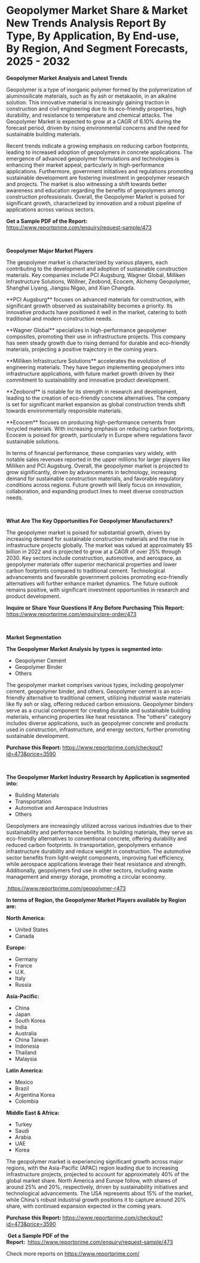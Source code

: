 <p><h1>Geopolymer Market Share & Market New Trends Analysis Report By Type, By Application, By End-use, By Region, And Segment Forecasts, 2025 - 2032</h1></p><p><strong>Geopolymer Market Analysis and Latest Trends</strong></p>
<p><p>Geopolymer is a type of inorganic polymer formed by the polymerization of aluminosilicate materials, such as fly ash or metakaolin, in an alkaline solution. This innovative material is increasingly gaining traction in construction and civil engineering due to its eco-friendly properties, high durability, and resistance to temperature and chemical attacks. The Geopolymer Market is expected to grow at a CAGR of 6.10% during the forecast period, driven by rising environmental concerns and the need for sustainable building materials.</p><p>Recent trends indicate a growing emphasis on reducing carbon footprints, leading to increased adoption of geopolymers in concrete applications. The emergence of advanced geopolymer formulations and technologies is enhancing their market appeal, particularly in high-performance applications. Furthermore, government initiatives and regulations promoting sustainable development are fostering investment in geopolymer research and projects. The market is also witnessing a shift towards better awareness and education regarding the benefits of geopolymers among construction professionals. Overall, the Geopolymer Market is poised for significant growth, characterized by innovation and a robust pipeline of applications across various sectors.</p></p>
<p><strong>Get a Sample PDF of the Report:&nbsp;</strong> <a href="https://www.reportprime.com/enquiry/request-sample/473?utm_campaign=3088&utm_medium=2&utm_source=Github&utm_content=ia&utm_term=18032025&utm_id=geopolymer">https://www.reportprime.com/enquiry/request-sample/473</a></p>
<p>&nbsp;</p>
<p><strong>Geopolymer Major Market Players</strong></p>
<p><p>The geopolymer market is characterized by various players, each contributing to the development and adoption of sustainable construction materials. Key companies include PCI Augsburg, Wagner Global, Milliken Infrastructure Solutions, Wöllner, Zeobond, Ecocem, Alchemy Geopolymer, Shanghai Liyang, Jiangsu Nigao, and Xian Changda.</p><p>**PCI Augsburg** focuses on advanced materials for construction, with significant growth observed as sustainability becomes a priority. Its innovative products have positioned it well in the market, catering to both traditional and modern construction needs.</p><p>**Wagner Global** specializes in high-performance geopolymer composites, promoting their use in infrastructure projects. This company has seen steady growth due to rising demand for durable and eco-friendly materials, projecting a positive trajectory in the coming years.</p><p>**Milliken Infrastructure Solutions** accelerates the evolution of engineering materials. They have begun implementing geopolymers into infrastructure applications, with future market growth driven by their commitment to sustainability and innovative product development.</p><p>**Zeobond** is notable for its strength in research and development, leading to the creation of eco-friendly concrete alternatives. The company is set for significant market expansion as global construction trends shift towards environmentally responsible materials.</p><p>**Ecocem** focuses on producing high-performance cements from recycled materials. With increasing emphasis on reducing carbon footprints, Ecocem is poised for growth, particularly in Europe where regulations favor sustainable solutions.</p><p>In terms of financial performance, these companies vary widely, with notable sales revenues reported in the upper millions for larger players like Milliken and PCI Augsburg. Overall, the geopolymer market is projected to grow significantly, driven by advancements in technology, increasing demand for sustainable construction materials, and favorable regulatory conditions across regions. Future growth will likely focus on innovation, collaboration, and expanding product lines to meet diverse construction needs.</p></p>
<p>&nbsp;</p>
<p><strong>What Are The Key Opportunities For Geopolymer Manufacturers?</strong></p>
<p><p>The geopolymer market is poised for substantial growth, driven by increasing demand for sustainable construction materials and the rise in infrastructure projects globally. The market was valued at approximately $5 billion in 2022 and is projected to grow at a CAGR of over 25% through 2030. Key sectors include construction, automotive, and aerospace, as geopolymer materials offer superior mechanical properties and lower carbon footprints compared to traditional cement. Technological advancements and favorable government policies promoting eco-friendly alternatives will further enhance market dynamics. The future outlook remains positive, with significant investment opportunities in research and product development.</p></p>
<p><strong>Inquire or Share Your Questions If Any Before Purchasing This Report:</strong> <a href="https://www.reportprime.com/enquiry/pre-order/473?utm_campaign=3088&utm_medium=2&utm_source=Github&utm_content=ia&utm_term=18032025&utm_id=geopolymer">https://www.reportprime.com/enquiry/pre-order/473</a></p>
<p>&nbsp;</p>
<p><strong>Market Segmentation</strong></p>
<p><strong>The Geopolymer Market Analysis by types is segmented into:</strong></p>
<p><ul><li>Geopolymer Cement</li><li>Geopolymer Binder</li><li>Others</li></ul></p>
<p><p>The geopolymer market comprises various types, including geopolymer cement, geopolymer binder, and others. Geopolymer cement is an eco-friendly alternative to traditional cement, utilizing industrial waste materials like fly ash or slag, offering reduced carbon emissions. Geopolymer binders serve as a crucial component for creating durable and sustainable building materials, enhancing properties like heat resistance. The "others" category includes diverse applications, such as geopolymer concrete and products used in construction, infrastructure, and energy sectors, further promoting sustainable development.</p></p>
<p><strong>Purchase this Report:&nbsp;</strong><a href="https://www.reportprime.com/checkout?id=473&price=3590&utm_campaign=3088&utm_medium=2&utm_source=Github&utm_content=ia&utm_term=18032025&utm_id=geopolymer">https://www.reportprime.com/checkout?id=473&price=3590</a></p>
<p>&nbsp;</p>
<p><strong>The Geopolymer Market Industry Research by Application is segmented into:</strong></p>
<p><ul><li>Building Materials</li><li>Transportation</li><li>Automotive and Aerospace Industries</li><li>Others</li></ul></p>
<p><p>Geopolymers are increasingly utilized across various industries due to their sustainability and performance benefits. In building materials, they serve as eco-friendly alternatives to conventional concrete, offering durability and reduced carbon footprints. In transportation, geopolymers enhance infrastructure durability and reduce weight in construction. The automotive sector benefits from light-weight components, improving fuel efficiency, while aerospace applications leverage their heat resistance and strength. Additionally, geopolymers find use in other sectors, including waste management and energy storage, promoting a circular economy.</p></p>
<p><a href="https://www.reportprime.com/geopolymer-r473?utm_campaign=3088&utm_medium=2&utm_source=Github&utm_content=ia&utm_term=18032025&utm_id=geopolymer">&nbsp;https://www.reportprime.com/geopolymer-r473</a></p>
<p><strong>In terms of Region, the Geopolymer Market Players available by Region are:</strong></p>
<p>
    <p> <strong> North America: </strong>
        <ul>
            <li>United States</li>
            <li>Canada</li>
        </ul>
        </p> 
    <p> <strong> Europe: </strong>
        <ul>
            <li>Germany</li>
            <li>France</li>
            <li>U.K.</li>
            <li>Italy</li>
            <li>Russia</li>
        </ul>
        </p> 
    <p> <strong> Asia-Pacific: </strong>
        <ul>
            <li>China</li>
            <li>Japan</li>
            <li>South Korea</li>
            <li>India</li>
            <li>Australia</li>
            <li>China Taiwan</li>
            <li>Indonesia</li>
            <li>Thailand</li>
            <li>Malaysia</li>
        </ul>
        </p> 
    <p> <strong> Latin America: </strong>
        <ul>
            <li>Mexico</li>
            <li>Brazil</li>
            <li>Argentina Korea</li>
            <li>Colombia</li>
        </ul>
        </p> 
    <p> <strong> Middle East & Africa: </strong>
        <ul>
            <li>Turkey</li>
            <li>Saudi</li>
            <li>Arabia</li>
            <li>UAE</li>
            <li>Korea</li>
        </ul>
    </p>
    </p>
<p><p>The geopolymer market is experiencing significant growth across major regions, with the Asia-Pacific (APAC) region leading due to increasing infrastructure projects, projected to account for approximately 40% of the global market share. North America and Europe follow, with shares of around 25% and 20%, respectively, driven by sustainability initiatives and technological advancements. The USA represents about 15% of the market, while China's robust industrial growth positions it to capture around 20% share, with continued expansion expected in the coming years.</p></p>
<p><strong>Purchase this Report: </strong><a href="https://www.reportprime.com/checkout?id=473&price=3590&utm_campaign=3088&utm_medium=2&utm_source=Github&utm_content=ia&utm_term=18032025&utm_id=geopolymer">https://www.reportprime.com/checkout?id=473&price=3590</a></p>
<p>&nbsp;<strong>Get a Sample PDF of the Report:&nbsp;&nbsp;</strong><a href="https://www.reportprime.com/enquiry/request-sample/473?utm_campaign=3088&utm_medium=2&utm_source=Github&utm_content=ia&utm_term=18032025&utm_id=geopolymer">https://www.reportprime.com/enquiry/request-sample/473</a></p>
<p><strong></strong></p>
<p>Check more reports on <a href="https://www.reportprime.com/?utm_campaign=3088&utm_medium=2&utm_source=Github&utm_content=ia&utm_term=18032025&utm_id=geopolymer">https://www.reportprime.com/</a></p>